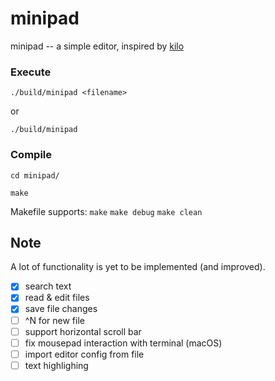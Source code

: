# minipad

minipad -- a simple editor, inspired by [kilo](https://viewsourcecode.org/snaptoken/kilo/)

### Execute
`./build/minipad <filename>` 

or

`./build/minipad` 

### Compile
`cd minipad/`

`make`

  Makefile supports:
    `make`
    `make debug`
    `make clean`


## Note
A lot of functionality is yet to be implemented (and improved).
- [x] search text
- [x] read & edit files
- [x] save file changes
- [ ] ^N for new file
- [ ] support horizontal scroll bar
- [ ] fix mousepad interaction with terminal (macOS)
- [ ] import editor config from file
- [ ] text highlighing
